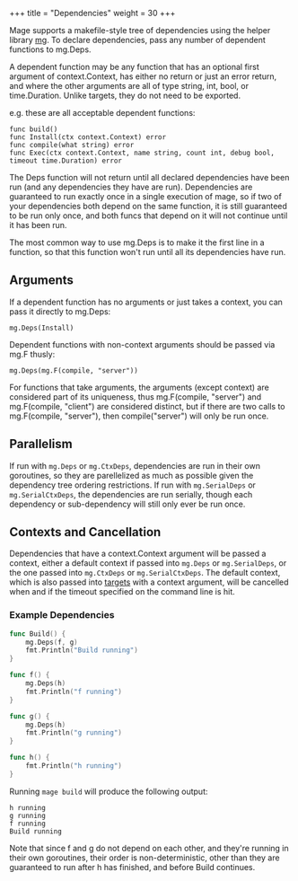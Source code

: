 +++
title = "Dependencies"
weight = 30
+++

Mage supports a makefile-style tree of dependencies using the helper library
[mg](https://pkg.go.dev/github.com/magefile/mage/mg). To declare dependencies,
pass any number of dependent functions to mg.Deps.

A dependent function may be any function that has an optional first argument of context.Context, has
either no return or just an error return, and where the other arguments are all of type string, int,
bool, or time.Duration. Unlike targets, they do not need to be exported.

e.g. these are all acceptable dependent functions:

```
func build()
func Install(ctx context.Context) error
func compile(what string) error
func Exec(ctx context.Context, name string, count int, debug bool, timeout time.Duration) error
```

The Deps function will not return until all declared dependencies have been run (and any
dependencies they have are run). Dependencies are guaranteed to run exactly once in a single
execution of mage, so if two of your dependencies both depend on the same function, it is still
guaranteed to be run only once, and both funcs that depend on it will not continue until it has been
run.

The most common way to use mg.Deps is to make it the first line in a function, so that this function won't run until all its dependencies have run.

## Arguments

If a dependent function has no arguments or just takes a context, you can pass it directly to
mg.Deps:

`mg.Deps(Install)`

Dependent functions with non-context arguments should be passed via mg.F thusly:

`mg.Deps(mg.F(compile, "server"))`

For functions that take arguments, the arguments (except context) are considered part of its
uniqueness, thus mg.F(compile, "server") and mg.F(compile, "client") are considered distinct, but if
there are two calls to mg.F(compile, "server"), then compile("server") will only be run once.

## Parallelism

If run with `mg.Deps` or `mg.CtxDeps`, dependencies are run in their own
goroutines, so they are parellelized as much as possible given the dependency
tree ordering restrictions.  If run with `mg.SerialDeps` or `mg.SerialCtxDeps`,
the dependencies are run serially, though each dependency or sub-dependency will
still only ever be run once. 

## Contexts and Cancellation

Dependencies that have a context.Context argument will be passed a context,
either a default context if passed into `mg.Deps` or `mg.SerialDeps`, or the one
passed into `mg.CtxDeps` or `mg.SerialCtxDeps`.  The default context, which is
also passed into [targets](/targets) with a context argument, will be cancelled
when and if the timeout specified on the command line is hit.

### Example Dependencies

```go
func Build() {
    mg.Deps(f, g)
    fmt.Println("Build running")
}

func f() {
    mg.Deps(h)
    fmt.Println("f running")
}

func g() {
    mg.Deps(h)
    fmt.Println("g running")
}

func h() {
    fmt.Println("h running")
}
```

Running `mage build` will produce the following output:

```plain
h running
g running
f running
Build running
```

Note that since f and g do not depend on each other, and they're running in
their own goroutines, their order is non-deterministic, other than they are
guaranteed to run after h has finished, and before Build continues.
